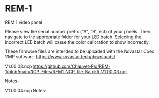 # REM-1
REM 1 video panel

Please view the serial number prefix ("A", "B", ect) of your panels. Then, navigate to the appropriate folder for your LED batch. Selecting the incorrect LED batch will casue the color calibration to show incorrectly.

These firmware files are intended to be uploaded with the Novastar Coex VMP software.
https://www.novastar.tech/downloads/

V1.00.03.ncp
https://github.com/Chauvet-Pro/REM-1/blob/main/NCP_Files/REM1_NCP_file_BatchA_V1.00.03.ncp

Notes-

V1.00.04.ncp
Notes-
